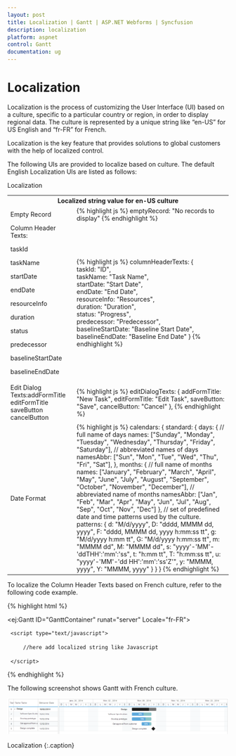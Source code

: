 ```yaml
---
layout: post
title: Localization | Gantt | ASP.NET Webforms | Syncfusion
description: localization
platform: aspnet
control: Gantt
documentation: ug
---
```


# Localization

Localization is the process of customizing the User Interface (UI) based on a culture, specific to a particular country or region, in order to display regional data. The culture is represented by a unique string like “en-US” for US English and “fr-FR” for French.

Localization is the key feature that provides solutions to global customers with the help of localized control. 

The following UIs are provided to localize based on culture. The default English Localization UIs are listed as follows:

Localization

<table>
<tr>
<th colspan = "2">
Localized string value for en-US culture</th></tr>
<tr>
<td>
Empty Record</td><td>
{% highlight js %}
emptyRecord: "No records to display"
{% endhighlight %}</td></tr>
<tr>
<td>
Column Header Texts:

taskId

taskName

startDate

endDate

resourceInfo

duration

status

predecessor

baselineStartDate

baselineEndDate</td><td>
{% highlight js %}
columnHeaderTexts: {    
taskId: "ID",    
taskName: "Task Name",    
startDate: "Start Date",    
endDate: "End Date",    
resourceInfo: "Resources",    
duration: "Duration",    
status: "Progress",    
predecessor: "Predecessor",    
baselineStartDate: "Baseline Start Date",    
baselineEndDate: "Baseline End Date"
}
{% endhighlight %}</td></tr>
<tr>
<td>
Edit Dialog Texts:addFormTitle editFormTitle saveButton cancelButton</td><td>
{% highlight js %}
editDialogTexts: {     
addFormTitle: "New Task",     
editFormTitle: "Edit Task",     
saveButton: "Save",     
cancelButton: "Cancel" 
}, 
{% endhighlight %}
</td></tr>
<tr>
<td>
Date Format</td><td>
{% highlight js %}
calendars: {     
standard: {         
days: {             
// full name of days             
names: ["Sunday", "Monday", "Tuesday", "Wednesday", "Thursday", "Friday", "Saturday"],             
// abbreviated names of days             
namesAbbr: ["Sun", "Mon", "Tue", "Wed", "Thu", "Fri", "Sat"],         
},        
 months: {             
 // full name of months             
 names: ["January", "February", "March", "April", "May", "June", "July", "August", "September", "October", "November", "December"],             
 // abbreviated name of months             
 namesAbbr: ["Jan", "Feb", "Mar", "Apr", "May", "Jun", "Jul", "Aug", "Sep", "Oct", "Nov", "Dec"]         
 },         
 // set of predefined date and time patterns used by the culture.         
 patterns: {             
 d: "M/d/yyyy",             
 D: "dddd, MMMM dd, yyyy",             
 F: "dddd, MMMM dd, yyyy h:mm:ss tt",             
 g: "M/d/yyyy h:mm tt",             
 G: "M/d/yyyy h:mm:ss tt",             
 m: "MMMM dd",            
 M: "MMMM dd",             
 s: "yyyy'-'MM'-'ddTHH':'mm':'ss",             
 t: "h:mm tt",             
 T: "h:mm:ss tt",             
 u: "yyyy'-'MM'-'dd HH':'mm':'ss'Z'",             
 y: "MMMM, yyyy",             
 Y: "MMMM, yyyy"         
 }    
 } 
 }
 {% endhighlight %}</td></tr>
</table>


To localize the Column Header Texts based on French culture, refer to the following code example.







{% highlight html %}

<ej:Gantt ID="GanttContainer" runat="server" Locale="fr-FR">

     <script type="text/javascript">

         //here add localized string like Javascript

     </script>



{% endhighlight %}



The following screenshot shows Gantt with French culture.



![](Localization_images/Localization_img1.png)


Localization
{:.caption}

